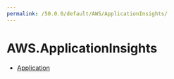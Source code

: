 ```yaml
---
permalink: /50.0.0/default/AWS/ApplicationInsights/
---
```


# AWS.ApplicationInsights



* [Application](Application.md)